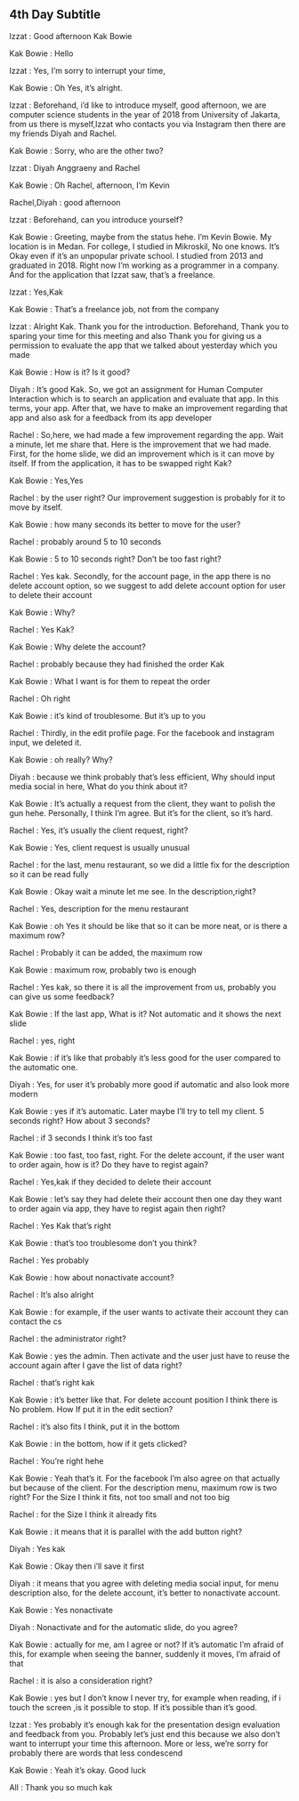 ## 4th Day Subtitle

Izzat : Good afternoon Kak Bowie

Kak Bowie : Hello

Izzat : Yes, I’m sorry to interrupt your time, 

Kak Bowie : Oh Yes, it’s alright.

Izzat : Beforehand, i’d like to introduce myself, good afternoon, we are computer science students in the year of 2018 from University of Jakarta, from us there is myself,Izzat who contacts you via Instagram then there are my friends Diyah and Rachel.

Kak Bowie : Sorry, who are the other two?

Izzat : Diyah Anggraeny and Rachel

Kak Bowie : Oh Rachel, afternoon, I’m Kevin

Rachel,Diyah : good afternoon

Izzat : Beforehand, can you introduce yourself?

Kak Bowie : Greeting, maybe from the status hehe. I’m Kevin Bowie. My location is in Medan. For college, I studied in Mikroskil, No one knows. It’s Okay even if it’s an unpopular private school. I studied from 2013 and graduated in 2018. Right now I’m working as a programmer in a company. And for the application that Izzat saw, that’s a freelance.

Izzat : Yes,Kak

Kak Bowie : That’s a freelance job, not from the company

Izzat : Alright Kak. Thank you for the introduction. Beforehand, Thank you to sparing your time for this meeting and also Thank you for giving us a permission to evaluate the app that we talked about yesterday which you made

Kak Bowie : How is it? Is it good?

Diyah : It’s good Kak. So, we got an assignment for Human Computer Interaction which is to search an application and evaluate that app. In this terms, your app. After that, we have to make an improvement regarding that app and also ask for a feedback from its app developer

Rachel : So,here, we had made a few improvement regarding the app. Wait a minute, let me share that. Here is the improvement that we had made. First, for the home slide, we did an improvement which is it can move by itself. If from the application, it has to be swapped right Kak?

Kak Bowie : Yes,Yes

Rachel : by the user right? Our improvement suggestion is probably for it to move by itself.

Kak Bowie : how many seconds its better to move for the user?

Rachel : probably around 5 to 10 seconds

Kak Bowie : 5 to 10 seconds right? Don’t be too fast right?

Rachel : Yes kak. Secondly, for the account page, in the app there is no delete account option, so we suggest to add delete account option for user to delete their account

Kak Bowie : Why?

Rachel : Yes Kak?

Kak Bowie : Why delete the account?

Rachel : probably because they had finished the order Kak

Kak Bowie : What I want is for them to repeat the order

Rachel : Oh right

Kak Bowie : it’s kind of troublesome. But it’s up to you

Rachel : Thirdly, in the edit profile page. For the facebook and instagram input, we deleted it.

Kak Bowie : oh really? Why?

Diyah : because we think probably that’s less efficient, Why should input media social in here, What do you think about it?

Kak Bowie : It’s actually a request from the client, they want to polish the gun hehe. Personally, I think I’m agree. But it’s for the client, so it’s hard. 

Rachel : Yes, it’s usually the client request, right?

Kak Bowie : Yes, client request is usually unusual

Rachel : for the last, menu restaurant, so we did a little fix for the description so it can be read fully

Kak Bowie : Okay wait a minute let me see. In the description,right?

Rachel : Yes, description for the menu restaurant

Kak Bowie : oh Yes it should be like that so it can be more neat, or is there a maximum row?

Rachel : Probably it can be added, the maximum row

Kak Bowie : maximum row, probably two is enough

Rachel : Yes kak, so there it is all the improvement from us, probably you can give us some feedback?

Kak Bowie : If the last app, What is it? Not automatic and it shows the next slide 

Rachel : yes, right

Kak Bowie : if it’s like that probably it’s less good for the user compared to the automatic one.

Diyah : Yes, for user it’s probably more good if automatic and also look more modern

Kak Bowie : yes if it’s automatic. Later maybe I’ll try to tell my client. 5 seconds right? How about 3 seconds?

Rachel :  if 3 seconds I think it’s too fast

Kak Bowie : too fast, too fast, right. For the delete account, if the user want to order again, how is it? Do they have to regist again?

Rachel : Yes,kak if they decided to delete their account

Kak Bowie : let’s say they had delete their account then one day they want to order again via app, they have to regist again then right?

Rachel : Yes Kak that’s right

Kak Bowie : that’s too troublesome don’t you think?

Rachel : Yes probably

Kak Bowie : how about nonactivate account?

Rachel : It’s also alright

Kak Bowie : for example, if the user wants to activate their account they can contact the cs 

Rachel : the administrator right?

Kak Bowie : yes the admin. Then activate and the user just have to reuse the account again after I gave the list of data right?

Rachel : that’s right kak

Kak Bowie : it’s better like that. For delete account position I think there is No problem. How If put it in the edit section?

Rachel : it’s also fits I think, put it in the bottom

Kak Bowie : in the bottom, how if it gets clicked?

Rachel : You’re right hehe

Kak Bowie : Yeah that’s it. For the facebook I’m also agree on that actually but because of the client. For the description menu, maximum row is two right? For the Size I think it fits, not too small and not too big

Rachel : for the Size I think it already fits

Kak Bowie : it means that it is parallel with the add button right?

Diyah : Yes kak

Kak Bowie : Okay then i’ll save it first

Diyah : it means that you agree with deleting media social input, for menu description also, for the delete account, it’s better to nonactivate account. 

Kak Bowie : Yes nonactivate

Diyah : Nonactivate and for the automatic slide, do you agree?

Kak Bowie : actually for me, am I agree or not? If it’s automatic I’m afraid of this, for example when seeing the banner, suddenly it moves, I’m afraid of that

Rachel : it is also a consideration right?

Kak Bowie : yes but I don’t know I never try, for example when reading, if i touch the screen ,is it possible to stop. If it’s possible than it’s good.

Izzat : Yes probably it’s enough kak for the presentation design evaluation and feedback from you. Probably let’s just end this because we also don’t want to interrupt your time this afternoon. More or less, we’re sorry for probably there are words that less condescend

Kak Bowie : Yeah it’s okay. Good luck

All : Thank you so much kak

